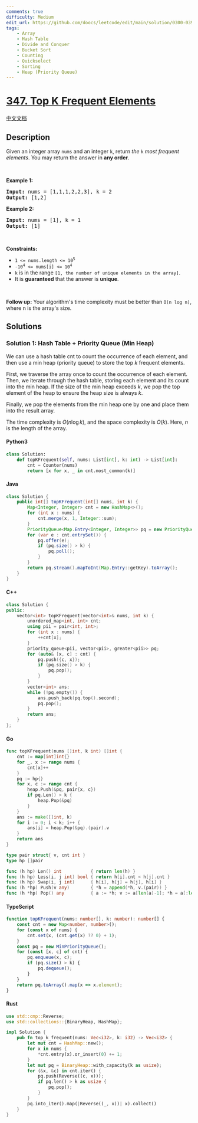 ```yaml
---
comments: true
difficulty: Medium
edit_url: https://github.com/doocs/leetcode/edit/main/solution/0300-0399/0347.Top%20K%20Frequent%20Elements/README_EN.md
tags:
    - Array
    - Hash Table
    - Divide and Conquer
    - Bucket Sort
    - Counting
    - Quickselect
    - Sorting
    - Heap (Priority Queue)
---
```


<!-- problem:start -->

# [347. Top K Frequent Elements](https://leetcode.com/problems/top-k-frequent-elements)

[中文文档](/solution/0300-0399/0347.Top%20K%20Frequent%20Elements/README.md)

## Description

<!-- description:start -->

<p>Given an integer array <code>nums</code> and an integer <code>k</code>, return <em>the</em> <code>k</code> <em>most frequent elements</em>. You may return the answer in <strong>any order</strong>.</p>

<p>&nbsp;</p>
<p><strong class="example">Example 1:</strong></p>
<pre><strong>Input:</strong> nums = [1,1,1,2,2,3], k = 2
<strong>Output:</strong> [1,2]
</pre><p><strong class="example">Example 2:</strong></p>
<pre><strong>Input:</strong> nums = [1], k = 1
<strong>Output:</strong> [1]
</pre>
<p>&nbsp;</p>
<p><strong>Constraints:</strong></p>

<ul>
	<li><code>1 &lt;= nums.length &lt;= 10<sup>5</sup></code></li>
	<li><code>-10<sup>4</sup> &lt;= nums[i] &lt;= 10<sup>4</sup></code></li>
	<li><code>k</code> is in the range <code>[1, the number of unique elements in the array]</code>.</li>
	<li>It is <strong>guaranteed</strong> that the answer is <strong>unique</strong>.</li>
</ul>

<p>&nbsp;</p>
<p><strong>Follow up:</strong> Your algorithm&#39;s time complexity must be better than <code>O(n log n)</code>, where n is the array&#39;s size.</p>

<!-- description:end -->

## Solutions

<!-- solution:start -->

### Solution 1: Hash Table + Priority Queue (Min Heap)

We can use a hash table $\text{cnt}$ to count the occurrence of each element, and then use a min heap (priority queue) to store the top $k$ frequent elements.

First, we traverse the array once to count the occurrence of each element. Then, we iterate through the hash table, storing each element and its count into the min heap. If the size of the min heap exceeds $k$, we pop the top element of the heap to ensure the heap size is always $k$.

Finally, we pop the elements from the min heap one by one and place them into the result array.

The time complexity is $O(n \log k)$, and the space complexity is $O(k)$. Here, $n$ is the length of the array.

<!-- tabs:start -->

#### Python3

```python
class Solution:
    def topKFrequent(self, nums: List[int], k: int) -> List[int]:
        cnt = Counter(nums)
        return [x for x, _ in cnt.most_common(k)]
```

#### Java

```java
class Solution {
    public int[] topKFrequent(int[] nums, int k) {
        Map<Integer, Integer> cnt = new HashMap<>();
        for (int x : nums) {
            cnt.merge(x, 1, Integer::sum);
        }
        PriorityQueue<Map.Entry<Integer, Integer>> pq = new PriorityQueue<>(Comparator.comparingInt(Map.Entry::getValue));
        for (var e : cnt.entrySet()) {
            pq.offer(e);
            if (pq.size() > k) {
                pq.poll();
            }
        }
        return pq.stream().mapToInt(Map.Entry::getKey).toArray();
    }
}
```

#### C++

```cpp
class Solution {
public:
    vector<int> topKFrequent(vector<int>& nums, int k) {
        unordered_map<int, int> cnt;
        using pii = pair<int, int>;
        for (int x : nums) {
            ++cnt[x];
        }
        priority_queue<pii, vector<pii>, greater<pii>> pq;
        for (auto& [x, c] : cnt) {
            pq.push({c, x});
            if (pq.size() > k) {
                pq.pop();
            }
        }
        vector<int> ans;
        while (!pq.empty()) {
            ans.push_back(pq.top().second);
            pq.pop();
        }
        return ans;
    }
};
```

#### Go

```go
func topKFrequent(nums []int, k int) []int {
	cnt := map[int]int{}
	for _, x := range nums {
		cnt[x]++
	}
	pq := hp{}
	for x, c := range cnt {
		heap.Push(&pq, pair{x, c})
		if pq.Len() > k {
			heap.Pop(&pq)
		}
	}
	ans := make([]int, k)
	for i := 0; i < k; i++ {
		ans[i] = heap.Pop(&pq).(pair).v
	}
	return ans
}

type pair struct{ v, cnt int }
type hp []pair

func (h hp) Len() int           { return len(h) }
func (h hp) Less(i, j int) bool { return h[i].cnt < h[j].cnt }
func (h hp) Swap(i, j int)      { h[i], h[j] = h[j], h[i] }
func (h *hp) Push(v any)        { *h = append(*h, v.(pair)) }
func (h *hp) Pop() any          { a := *h; v := a[len(a)-1]; *h = a[:len(a)-1]; return v }
```

#### TypeScript

```ts
function topKFrequent(nums: number[], k: number): number[] {
    const cnt = new Map<number, number>();
    for (const x of nums) {
        cnt.set(x, (cnt.get(x) ?? 0) + 1);
    }
    const pq = new MinPriorityQueue();
    for (const [x, c] of cnt) {
        pq.enqueue(x, c);
        if (pq.size() > k) {
            pq.dequeue();
        }
    }
    return pq.toArray().map(x => x.element);
}
```

#### Rust

```rust
use std::cmp::Reverse;
use std::collections::{BinaryHeap, HashMap};

impl Solution {
    pub fn top_k_frequent(nums: Vec<i32>, k: i32) -> Vec<i32> {
        let mut cnt = HashMap::new();
        for x in nums {
            *cnt.entry(x).or_insert(0) += 1;
        }
        let mut pq = BinaryHeap::with_capacity(k as usize);
        for (&x, &c) in cnt.iter() {
            pq.push(Reverse((c, x)));
            if pq.len() > k as usize {
                pq.pop();
            }
        }
        pq.into_iter().map(|Reverse((_, x))| x).collect()
    }
}
```

<!-- tabs:end -->

<!-- solution:end -->

<!-- problem:end -->
